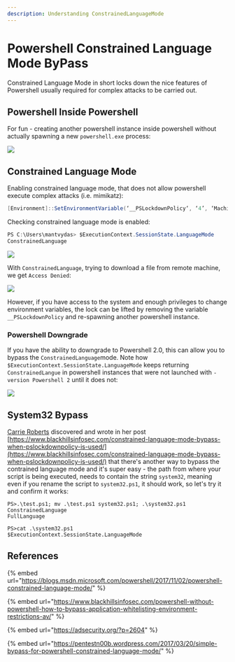 ```yaml
---
description: Understanding ConstrainedLanguageMode
---
```


# Powershell Constrained Language Mode ByPass

Constrained Language Mode in short locks down the nice features of Powershell usually required for complex attacks to be carried out.

## Powershell Inside Powershell

For fun - creating another powershell instance inside powershell without actually spawning a new `powershell.exe` process:

![](../../.gitbook/assets/ps-invoke.gif)

## Constrained Language Mode

Enabling constrained language mode, that does not allow powershell execute complex attacks (i.e. mimikatz):

```csharp
[Environment]::SetEnvironmentVariable(‘__PSLockdownPolicy‘, ‘4’, ‘Machine‘)
```

Checking constrained language mode is enabled:

```csharp
PS C:\Users\mantvydas> $ExecutionContext.SessionState.LanguageMode
ConstrainedLanguage
```

![](../../.gitbook/assets/ps-constrained.png)

With `ConstrainedLanguage`, trying to download a file from remote machine, we get `Access Denied`:

![](../../.gitbook/assets/ps-constrained-download-denied.png)

However, if you have access to the system and enough privileges to change environment variables, the lock can be lifted by removing the variable `__PSLockdownPolicy` and re-spawning another powershell instance.

### Powershell Downgrade

If you have the ability to downgrade to Powershell 2.0, this can allow you to bypass the `ConstrainedLanguage`mode. Note how `$ExecutionContext.SessionState.LanguageMode` keeps returning `ConstrainedLangue` in powershell instances that were not launched with `-version Powershell 2` until it does not:

![](../../.gitbook/assets/ps-downgrade.png)

## System32 Bypass

[Carrie Roberts](https://twitter.com/OrOneEqualsOne) discovered and wrote in her post [https://www.blackhillsinfosec.com/constrained-language-mode-bypass-when-pslockdownpolicy-is-used/](https://www.blackhillsinfosec.com/constrained-language-mode-bypass-when-pslockdownpolicy-is-used/) that there's another way to bypass the contrained language mode and it's super easy - the path from where your script is being executed, needs to contain the string `system32`, meaning even if you rename the script to `system32.ps1`, it should work, so let's try it and confirm it works:

```
PS>.\test.ps1; mv .\test.ps1 system32.ps1; .\system32.ps1
ConstrainedLanguage
FullLanguage

PS>cat .\system32.ps1
$ExecutionContext.SessionState.LanguageMode
```

## References

{% embed url="https://blogs.msdn.microsoft.com/powershell/2017/11/02/powershell-constrained-language-mode/" %}

{% embed url="https://www.blackhillsinfosec.com/powershell-without-powershell-how-to-bypass-application-whitelisting-environment-restrictions-av/" %}

{% embed url="https://adsecurity.org/?p=2604" %}

{% embed url="https://pentestn00b.wordpress.com/2017/03/20/simple-bypass-for-powershell-constrained-language-mode/" %}
